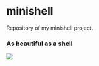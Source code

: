 # minishell
Repository of my minishell project.
### As beautiful as a shell
![](https://progress-bar.dev/0?title=Score)
